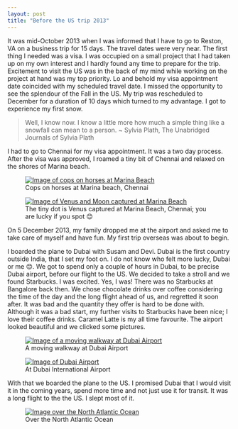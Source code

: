 ```yaml
---
layout: post
title: "Before the US trip 2013"
---
```


It was mid-October 2013 when I was informed that I have to go to Reston,
VA on a business trip for 15 days. The travel dates were very near. The
first thing I needed was a visa. I was occupied on a small project that
I had taken up on my own interest and I hardly found any time to prepare
for the trip. Excitement to visit the US was in the back of my mind
while working on the project at hand was my top priority. Lo and behold
my visa appointment date coincided with my scheduled travel date. I
missed the opportunity to see the splendour of the Fall in the US. My
trip was rescheduled to December for a duration of 10 days which turned
to my advantage. I got to experience my first snow.

> Well, I know now. I know a little more how much a simple thing like a
> snowfall can mean to a person. ~ Sylvia Plath, The Unabridged Journals
> of Sylvia Plath

I had to go to Chennai for my visa appointment. It was a two day
process. After the visa was approved, I roamed a tiny bit of Chennai and
relaxed on the shores of Marina beach.

<figure>
    <a href="{{site.url}}/img/before-the-us-trip-2013/cops-on-horses.jpg"
       target="_blank"><img
            class="largeimage"
            src="{{site.url}}/img/before-the-us-trip-2013/cops-on-horses-small.jpg"
            alt="Image of cops on horses at Marina Beach"></a>
    <figcaption>Cops on horses at Marina beach, Chennai</figcaption>
</figure>

<figure>
    <a href="{{site.url}}/img/before-the-us-trip-2013/venus-and-moon.jpg"
       target="_blank"><img
            class="largeimage"
            src="{{site.url}}/img/before-the-us-trip-2013/venus-and-moon-small.jpg"
            alt="Image of Venus and Moon captured at Marina Beach"></a>
    <figcaption>The tiny dot is Venus captured at Marina Beach, Chennai;
    you are lucky if you spot&nbsp;&#x1f60a;</figcaption>
</figure>

On 5 December 2013, my family dropped me at the airport and asked me to
take care of myself and have fun. My first trip overseas was about to
begin.

I boarded the plane to Dubai with Susam and Devi. Dubai is the first
country outside India, that I set my foot on. I do not know who felt
more lucky, Dubai or me &#x1f60a;. We got to spend only a couple of
hours in Dubai, to be precise Dubai airport, before our flight to the
US.  We decided to take a stroll and we found Starbucks. I was excited.
Yes, I was! There was no Starbucks at Bangalore back then. We chose
chocolate drinks over coffee considering the time of the day and the
long flight ahead of us, and regretted it soon after. It was bad and the
quantity they offer is hard to be done with. Although it was a bad
start, my further visits to Starbucks have been nice; I love their
coffee drinks. Caramel Latte is my all time favourite. The airport
looked beautiful and we clicked some pictures.

<figure>
     <a href="{{site.url}}/img/before-the-us-trip-2013/moving-walkway.jpg"
        target="_blank"><img
            class="largeimage"
            src="{{site.url}}/img/before-the-us-trip-2013/moving-walkway-small.jpg"
            alt="Image of a moving walkway at Dubai Airport"></a>
    <figcaption>A moving walkway at Dubai Airport</figcaption>
</figure>

<figure>
    <a href="{{site.url}}/img/before-the-us-trip-2013/dubai-airport.jpg"
       target="_blank"><img
            class="largeimage"
            src="{{site.url}}/img/before-the-us-trip-2013/dubai-airport-small.jpg"
            alt="Image of Dubai Airport"></a>
    <figcaption>At Dubai International Airport</figcaption>
</figure>

With that we boarded the plane to the US. I promised Dubai that I would
visit it in the coming years, spend more time and not just use it for
transit. It was a long flight to the the US. I slept most of it.

<figure>
    <a href="{{site.url}}/img/before-the-us-trip-2013/over-the-north-atlantic-ocean.jpg"
       target="_blank"><img
            class="largeimage"
            src="{{site.url}}/img/before-the-us-trip-2013/over-the-north-atlantic-ocean-small.jpg"
            alt="Image over the North Atlantic Ocean"></a>
    <figcaption>Over the North Atlantic Ocean</figcaption>
</figure>
